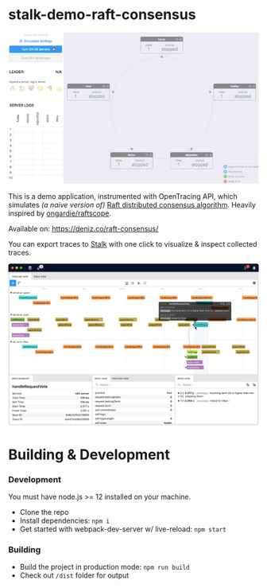 # stalk-demo-raft-consensus

![Demo](./docs/readme-assets/demo.gif)

This is a demo application, instrumented with OpenTracing API, which simulates *(a naive version of)* [Raft distributed consensus algorithm](https://en.wikipedia.org/wiki/Raft_(computer_science)). Heavily inspired by [ongardie/raftscope](https://github.com/ongardie/raftscope).

Available on: https://deniz.co/raft-consensus/

You can export traces to [Stalk](https://github.com/dgurkaynak/stalk) with one click to visualize & inspect collected traces.

![A sample of collected traces](./docs/readme-assets/stalk-screenshot.png)

# Building & Development

### Development

You must have node.js >= 12 installed on your machine.

- Clone the repo
- Install dependencies: `npm i`
- Get started with webpack-dev-server w/ live-reload: `npm start`

### Building

- Build the project in production mode: `npm run build`
- Check out `/dist` folder for output

